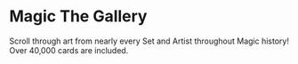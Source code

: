# Magic The Gallery

Scroll through art from nearly every Set and Artist throughout Magic history!  Over 40,000 cards are included.

